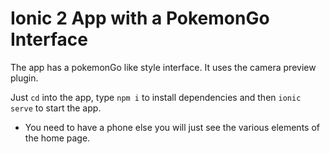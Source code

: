 # Ionic 2 App with a PokemonGo Interface

The app has a pokemonGo like style interface.
It uses the camera preview plugin.

Just `cd` into the app, type `npm i` to install dependencies and then `ionic serve` to start the app.

* You need to have a phone else you will just see the various elements of the home page.